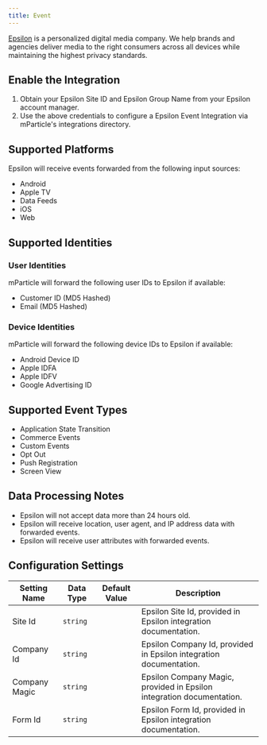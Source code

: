 ```yaml
---
title: Event
---
```


[Epsilon](https://us.epsilon.com/) is a personalized digital media company. We help brands and agencies deliver media to the right consumers across all devices while maintaining the highest privacy standards.

## Enable the Integration

1. Obtain your Epsilon Site ID and Epsilon Group Name from your Epsilon account manager.
2. Use the above credentials to configure a Epsilon Event Integration via mParticle's integrations directory.

## Supported Platforms

Epsilon will receive events forwarded from the following input sources:

* Android
* Apple TV
* Data Feeds
* iOS
* Web

## Supported Identities

### User Identities

mParticle will forward the following user IDs to Epsilon if available:

* Customer ID (MD5 Hashed)
* Email (MD5 Hashed)

### Device Identities

mParticle will forward the following device IDs to Epsilon if available:

* Android Device ID
* Apple IDFA
* Apple IDFV
* Google Advertising ID

## Supported Event Types

* Application State Transition
* Commerce Events
* Custom Events
* Opt Out
* Push Registration
* Screen View

## Data Processing Notes

* Epsilon will not accept data more than 24 hours old.
* Epsilon will receive location, user agent, and IP address data with forwarded events.
* Epsilon will receive user attributes with forwarded events. 

## Configuration Settings


| Setting Name| Data Type | Default Value | Description |
|---|---|---|---|
| Site Id | `string` |  <unset> | Epsilon Site Id, provided in Epsilon integration documentation. | 
| Company Id | `string` | <unset> | Epsilon Company Id, provided in Epsilon integration documentation. | 
| Company Magic | `string` | <unset> | Epsilon Company Magic, provided in Epsilon integration documentation. | 
| Form Id | `string` | <unset> | Epsilon Form Id, provided in Epsilon integration documentation. | 